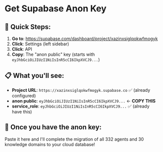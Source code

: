 # Get Supabase Anon Key

## 🚀 Quick Steps:

1. **Go to**: https://supabase.com/dashboard/project/xazinxsiglqokwfmogyk
2. **Click**: Settings (left sidebar)
3. **Click**: API
4. **Copy**: The "anon public" key (starts with `eyJhbGciOiJIUzI1NiIsInR5cCI6IkpXVCJ9...`)

## 📋 What you'll see:
- **Project URL**: `https://xazinxsiglqokwfmogyk.supabase.co` ✅ (already configured)
- **anon public**: `eyJhbGciOiJIUzI1NiIsInR5cCI6IkpXVCJ9...` ← **COPY THIS**
- **service_role**: `eyJhbGciOiJIUzI1NiIsInR5cCI6IkpXVCJ9...` ✅ (already have this)

## 🔑 Once you have the anon key:
Paste it here and I'll complete the migration of all 332 agents and 30 knowledge domains to your cloud database!
